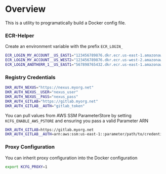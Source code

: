 # Overview
This is a utility to programatically build a Docker config file.

### ECR-Helper
Create an environment variable with the prefix `ECR_LOGIN_`
```bash
ECR_LOGIN_MY_ACCOUNT__US_EAST1="123456789876.dkr.ecr.us-east-1.amazonaws.com"
ECR_LOGIN_MY_ACCOUNT__US_WEST2="123456789876.dkr.ecr.us-west-2.amazonaws.com"
ECR_LOGIN_ANOTHERR_1__US_EAST1="567898765432.dkr.ecr.us-east-1.amazonaws.com"
```

### Registry Credentials
```bash
DKR_AUTH_NEXUS="https://nexus.myorg.net"
DKR_AUTH_NEXUS__USER="nexus_user"
DKR_AUTH_NEXUS__PASS="nexus_pass"
DKR_AUTH_GITLAB="https://gitlab.myorg.net"
DKR_AUTH_GITLAB__AUTH="gitlab_token"
```
You can pull values from AWS SSM ParameterStore by setting `KCFG_ENABLE_AWS_PSTORE` and ensuring you pass a valid Parameter ARN
```bash
DKR_AUTH_GITLAB=https://gitlab.myorg.net
DKR_AUTH_GITLAB__AUTH=arn:aws:ssm:us-east-1::parameter/path/to/credential/value
```

### Proxy Configuration
You can inherit proxy configuration into the Docker configuration
```bash
export KCFG_PROXY=1
```

